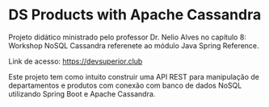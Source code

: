 # DS Products with Apache Cassandra

Projeto didático ministrado pelo professor Dr. Nelio Alves no capítulo 8: Workshop NoSQL Cassandra referenete ao módulo Java Spring Reference.

Link de acesso: https://devsuperior.club

Este projeto tem como intuito construir uma API REST para manipulação de departamentos e produtos com conexão com banco de dados NoSQL utilizando 
Spring Boot e Apache Cassandra. 
